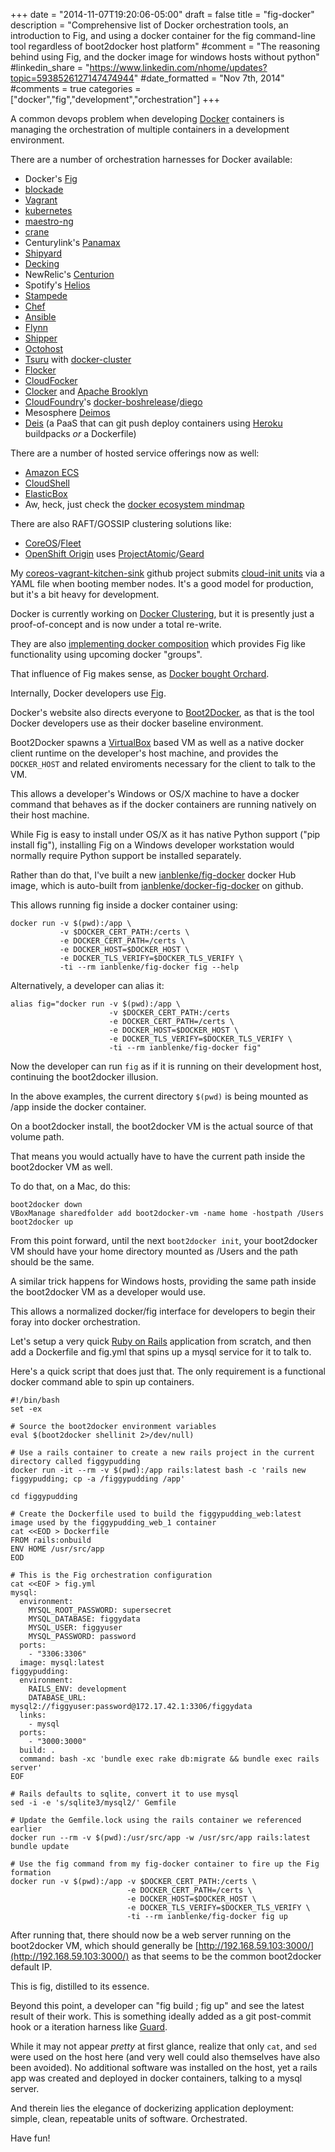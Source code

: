 +++
date = "2014-11-07T19:20:06-05:00"
draft = false
title = "fig-docker"
description = "Comprehensive list of Docker orchestration tools, an introduction to Fig, and using a docker container for the fig command-line tool regardless of boot2docker host platform"
#comment = "The reasoning behind using Fig, and the docker image for windows hosts without python"
#linkedin_share = "https://www.linkedin.com/nhome/updates?topic=5938526127147474944"
#date_formatted = "Nov 7th, 2014"
#comments = true
categories = ["docker","fig","development","orchestration"]
+++

A common devops problem when developing [Docker](http://docker.io) containers is managing the orchestration of multiple containers in a development environment.

There are a number of orchestration harnesses for Docker available:

- Docker's [Fig](http://fig.sh)
- [blockade](https://github.com/dcm-oss/blockade)
- [Vagrant](https://docs.vagrantup.com/v2/provisioning/docker.html)
- [kubernetes](https://github.com/GoogleCloudPlatform/kubernetes)
- [maestro-ng](https://github.com/signalfuse/maestro-ng)
- [crane](https://github.com/michaelsauter/crane)
- Centurylink's [Panamax](http://panamax.io/)
- [Shipyard](http://shipyard-project.com/)
- [Decking](http://decking.io/)
- NewRelic's [Centurion](https://github.com/newrelic/centurion)
- Spotify's [Helios](https://github.com/spotify/helios)
- [Stampede](https://github.com/cattleio/stampede)
- [Chef](https://www.getchef.com/solutions/docker/)
- [Ansible](http://www.ansible.com/docker)
- [Flynn](https://flynn.io/)
- [Shipper](https://github.com/mailgun/shipper)
- [Octohost](http://octohost.io)
- [Tsuru](http://tsuru.io/) with [docker-cluster](https://github.com/tsuru/docker-cluster)
- [Flocker](https://clusterhq.com/)
- [CloudFocker](https://github.com/CloudCredo/cloudfocker)
- [Clocker](http://www.cloudsoftcorp.com/blog/2014/06/clocker-creating-a-docker-cloud-with-apache-brooklyn/) and [Apache Brooklyn](http://brooklyn.incubator.apache.org)
- [CloudFoundry](http://cloudfoundry.org)'s [docker-boshrelease](https://github.com/cf-platform-eng/docker-boshrelease)/[diego](https://github.com/cloudfoundry-incubator/diego-release)
- Mesosphere [Deimos](https://github.com/mesosphere/deimos)
- [Deis](http://deis.io) (a PaaS that can git push deploy containers using [Heroku](http://heroku.com) buildpacks _or_ a Dockerfile)

There are a number of hosted service offerings now as well:

- [Amazon ECS](http://aws.amazon.com/ecs)
- [CloudShell](http://www.qualisystems.com/cloudshell-6-0-sneak-peek/)
- [ElasticBox](https://elasticbox.com/how-it-works/)
- Aw, heck, just check the [docker ecosystem mindmap](http://www.mindmeister.com/389671722/docker-ecosystem)

There are also RAFT/GOSSIP clustering solutions like:

- [CoreOS](https://coreos.com/)/[Fleet](https://github.com/coreos/fleet)
- [OpenShift Origin](https://www.openshift.com/products/origin) uses [ProjectAtomic](http://www.projectatomic.io/)/[Geard](https://openshift.github.io/geard/)

My [coreos-vagrant-kitchen-sink](https://github.com/ianblenke/coreos-vagrant-kitchen-sink) github project submits [cloud-init units](https://github.com/ianblenke/coreos-vagrant-kitchen-sink/tree/master/cloud-init) via a YAML file when booting member nodes. It's a good model for production, but it's a bit heavy for development.

Docker is currently working on [Docker Clustering](https://www.youtube.com/watch?v=vtnSL79rZ6o), but it is presently just a proof-of-concept and is now under a total re-write.

They are also [implementing docker composition](https://www.youtube.com/watch?v=YuSq6bXHnOI) which provides Fig like functionality using upcoming docker "groups".

That influence of Fig makes sense, as [Docker bought Orchard](http://venturebeat.com/2014/07/22/docker-buys-orchard-a-2-man-startup-with-a-cloud-service-for-running-docker-friendly-apps/).

Internally, Docker developers use [Fig](http://fig.sh).

Docker's website also directs everyone to [Boot2Docker](http://boot2docker.io), as that is the tool Docker developers use as their docker baseline environment. 

Boot2Docker spawns a [VirtualBox](https://www.virtualbox.org/) based VM as well as a native docker client runtime on the developer's host machine, and provides the `DOCKER_HOST` and related enviroments necessary for the client to talk to the VM.

This allows a developer's Windows or OS/X machine to have a docker command that behaves as if the docker containers are running natively on their host machine.

While Fig is easy to install under OS/X as it has native Python support ("pip install fig"), installing Fig on a Windows developer workstation would normally require Python support be installed separately.

Rather than do that, I've built a new [ianblenke/fig-docker](https://registry.hub.docker.com/u/ianblenke/fig-docker/) docker Hub image, which is auto-built from [ianblenke/docker-fig-docker](https://github.com/ianblenke/docker-fig-docker) on github.

This allows running fig inside a docker container using:

    docker run -v $(pwd):/app \
               -v $DOCKER_CERT_PATH:/certs \
               -e DOCKER_CERT_PATH=/certs \
               -e DOCKER_HOST=$DOCKER_HOST \
               -e DOCKER_TLS_VERIFY=$DOCKER_TLS_VERIFY \
               -ti --rm ianblenke/fig-docker fig --help

Alternatively, a developer can alias it:

    alias fig="docker run -v $(pwd):/app \
                          -v $DOCKER_CERT_PATH:/certs
                          -e DOCKER_CERT_PATH=/certs \
                          -e DOCKER_HOST=$DOCKER_HOST \
                          -e DOCKER_TLS_VERIFY=$DOCKER_TLS_VERIFY \
                          -ti --rm ianblenke/fig-docker fig"

Now the developer can run `fig` as if it is running on their development host, continuing the boot2docker illusion.

In the above examples, the current directory `$(pwd)` is being mounted as /app inside the docker container.

On a boot2docker install, the boot2docker VM is the actual source of that volume path.

That means you would actually have to have the current path inside the boot2docker VM as well.

To do that, on a Mac, do this:

    boot2docker down
    VBoxManage sharedfolder add boot2docker-vm -name home -hostpath /Users
    boot2docker up

From this point forward, until the next `boot2docker init`, your boot2docker VM should have your home directory mounted as /Users and the path should be the same.

A similar trick happens for Windows hosts, providing the same path inside the boot2docker VM as a developer would use.

This allows a normalized docker/fig interface for developers to begin their foray into docker orchestration.

Let's setup a very quick [Ruby on Rails](http://rubyonrails.org/) application from scratch, and then add a Dockerfile and fig.yml that spins up a mysql service for it to talk to.

Here's a quick script that does just that. The only requirement is a functional docker command able to spin up containers.

    #!/bin/bash
    set -ex
    
    # Source the boot2docker environment variables
    eval $(boot2docker shellinit 2>/dev/null)
    
    # Use a rails container to create a new rails project in the current directory called figgypudding
    docker run -it --rm -v $(pwd):/app rails:latest bash -c 'rails new figgypudding; cp -a /figgypudding /app'
    
    cd figgypudding
    
    # Create the Dockerfile used to build the figgypudding_web:latest image used by the figgypudding_web_1 container
    cat <<EOD > Dockerfile
    FROM rails:onbuild
    ENV HOME /usr/src/app
    EOD
    
    # This is the Fig orchestration configuration
    cat <<EOF > fig.yml
    mysql:
      environment:
        MYSQL_ROOT_PASSWORD: supersecret
        MYSQL_DATABASE: figgydata
        MYSQL_USER: figgyuser
        MYSQL_PASSWORD: password
      ports:
        - "3306:3306"
      image: mysql:latest
    figgypudding:
      environment:
        RAILS_ENV: development
        DATABASE_URL: mysql2://figgyuser:password@172.17.42.1:3306/figgydata
      links:
        - mysql
      ports:
        - "3000:3000"
      build: .
      command: bash -xc 'bundle exec rake db:migrate && bundle exec rails server'
    EOF
    
    # Rails defaults to sqlite, convert it to use mysql
    sed -i -e 's/sqlite3/mysql2/' Gemfile
    
    # Update the Gemfile.lock using the rails container we referenced earlier
    docker run --rm -v $(pwd):/usr/src/app -w /usr/src/app rails:latest bundle update
    
    # Use the fig command from my fig-docker container to fire up the Fig formation
    docker run -v $(pwd):/app -v $DOCKER_CERT_PATH:/certs \
                              -e DOCKER_CERT_PATH=/certs \
                              -e DOCKER_HOST=$DOCKER_HOST \
                              -e DOCKER_TLS_VERIFY=$DOCKER_TLS_VERIFY \
                              -ti --rm ianblenke/fig-docker fig up

After running that, there should now be a web server running on the boot2docker VM, which should generally be [http://192.168.59.103:3000/](http://192.168.59.103:3000/) as that seems to be the common boot2docker default IP.

This is fig, distilled to its essence.

Beyond this point, a developer can "fig build ; fig up" and see the latest result of their work. This is something ideally added as a git post-commit hook or a iteration harness like [Guard](https://github.com/guard/guard).

While it may not appear _pretty_ at first glance, realize that only `cat`, and `sed` were used on the host here (and very well could also themselves have also been avoided). No additional software was installed on the host, yet a rails app was created and deployed in docker containers, talking to a mysql server.

And therein lies the elegance of dockerizing application deployment: simple, clean, repeatable units of software. Orchestrated.

Have fun!

